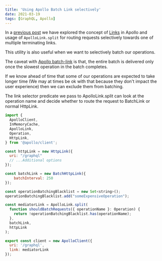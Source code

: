 ```yaml
---
title: 'Using Apollo Batch Link selectively'
date: 2021-03-19
tags: [GraphQL, Apollo]
---
```


In a [previous post](/2021/03/18/Using-apollo-file-link-and-batch-link-simultaneously/) we have explored the concept of [Links](https://www.apollographql.com/docs/react/api/link/introduction/) in Apollo and usage of `ApolloLink.split` for routing requests selectively towards one of multiple terminating links.

This utility is also useful when we want to selectively batch our operations. 

The caveat with [Apollo batch-link](https://www.apollographql.com/docs/react/api/link/apollo-link-batch-http/) is that, the entire batch is delivered only once the slowest operation in the batch completes.

If we know ahead of time that some of our operations are expected to take longer time (We may at times be ok with that because they don't impact the user experience) then we can exclude them from batching.

The link selector predicate we pass to ApolloLink.split can look at the operation name and decide whether to route the request to BatchLink or normal HttpLink.

```js
import {
  ApolloClient,
  InMemoryCache,
  ApolloLink,
  Operation,
  HttpLink,
} from '@apollo/client';

const httpLink = new HttpLink({
  uri: "/graphql"
  // ...Additional options
});

const batchLink = new BatchHttpLink({
    batchInterval: 250
});

const operationBatchingBlacklist = new Set<string>();
operationBatchingBlacklist.add("someExpensiveOperation");

const mediatorLink = ApolloLink.split(
  function shouldBatchRequests({ operationName }: Operation) {
    return !operationBatchingBlacklist.has(operationName);
  },
  batchLink,
  httpLink
);

export const client = new ApolloClient({
  uri: '/graphql',
  link: mediatorLink
});
```